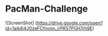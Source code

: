 # PacMan-Challenge
![ScreenShot] (https://drive.google.com/open?id=1aik4l4JOzeFCfnonn_irPK57PGH7rh9E)
